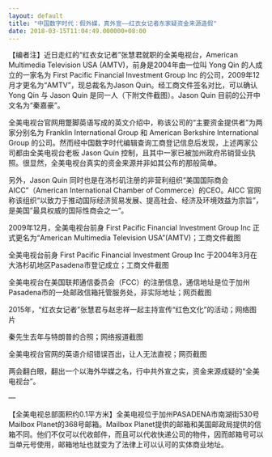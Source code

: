 ```yaml
---
layout: default
title: "中国数字时代：假外媒，真外宣——红衣女记者东家疑资金来源造假"
date: 2018-03-15T11:04:49.000000+08:00
---
```


【编者注】近日走红的“红衣女记者”张慧君就职的全美电视台，American Multimedia Television USA (AMTV)，前身是2004年由一位叫 Yong Qin 的人成立的一家名为 First Pacific Financial Investment Group Inc 的公司，2009年12月才更名为“AMTV”，现总裁名为Jason Quin。经工商文件签名对比，可以确认 Yong Qin 与 Jason Quin 是同一人（下附文件截图）。Jason Quin 目前的公开中文名为“秦嘉豪”。

全美电视台官网用蹩脚英语写成的英文介绍中，称该公司的“主要资金提供者”为两家分别名为 Franklin International Group 和 American Berkshire International Group 的公司。然而经中国数字时代编辑查询工商登记信息后发现，上述两家公司都由全美电视台老板 Jason Quin 控制，且其中一家已被加州政府吊销营业执照。很显然，全美电视台真实的资金来源并非如其公布的那般简单。

另外，Jason Quin 同时也是在洛杉矶注册的非营利组织“美国国际商会 AICC”（American International Chamber of Commerce）的CEO。AICC 官网称该组织“以致力于推动国际经济贸易发展、提高社会、经济及环境效益为宗旨”，是美国”最具权威的国际性商会之一“。

2009年12月，全美电视台前身 First Pacific Financial Investment Group Inc 正式更名为“American Multimedia Television USA”(AMTV)；工商文件截图

全美电视台前身 First Pacific Financial Investment Group Inc 于2004年3月在大洛杉矶地区Pasadena市登记成立；工商文件截图

全美电视台在美国联邦通信委员会（FCC）的注册信息，通信地址是位于加州Pasadena市的一处邮政信箱托管服务处，非实际地址；网页截图

2015年，“红衣女记者”张慧君与赵忠祥一起主持宣传“红色文化”的活动；网络图片

秦先生去年与特朗普的合照；网络报道截图

全美电视台官网的英语介绍错误百出，让人无法直视；网页截图

两会翻白眼，翻出一个以海外华媒之名，行中共外宣之实，资金来源成疑的“全美电视台”。

—

【全美电视总部面积约0.1平方米】全美电视位于加州PASADENA市南湖街530号Mailbox Planet的368号邮箱。Mailbox Planet提供的邮箱和美国邮政局提供的信箱不同。他们不仅可以代收邮件，而且可以代收快递公司的物件，因而邮箱号可以当单元号使用，邮箱地址也就变为了法律上可以认可的实体商业地址。

